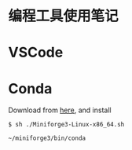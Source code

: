 # 编程工具使用笔记

# VSCode

# Conda
Download from [here](https://conda-forge.org/download/), and install
```  
$ sh ./Miniforge3-Linux-x86_64.sh

~/miniforge3/bin/conda
```
  
